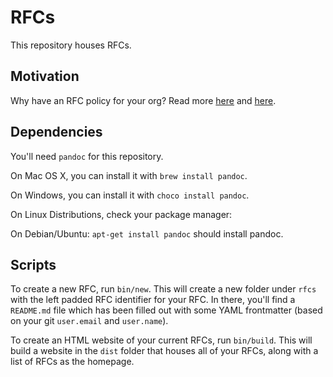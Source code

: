 # RFCs

This repository houses RFCs.

## Motivation

Why have an RFC policy for your org? Read more [here](https://oxide.computer/blog/rfd-1-requests-for-discussion) and [here](https://blog.pragmaticengineer.com/scaling-engineering-teams-via-writing-things-down-rfcs/).

## Dependencies

You'll need `pandoc` for this repository.

On Mac OS X, you can install it with `brew install pandoc`.

On Windows, you can install it with `choco install pandoc`.

On Linux Distributions, check your package manager:

On Debian/Ubuntu: `apt-get install pandoc` should install pandoc.

## Scripts

To create a new RFC, run `bin/new`. This will create a new folder under `rfcs` with the left padded RFC identifier for your RFC. In there, you'll find a `README.md` file which has been filled out with some YAML frontmatter (based on your git `user.email` and `user.name`).

To create an HTML website of your current RFCs, run `bin/build`. This will build a website in the `dist` folder that houses all of your RFCs, along with a list of RFCs as the homepage.

